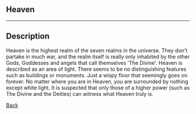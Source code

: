 ## Heaven
---

## Description
Heaven is the highest realm of the seven realms in the universe. They don't partake in much war, and the realm itself is really only inhabited by the other Gods, Goddesses and angels that call themselves 'The Divine'. Heaven is described as an area of light. There seems to be no distinguishing features such as buildings or monuments. Just a wispy floor that seemingly goes on forever. No matter where you are in Heaven, you are surrounded by nothing except white light. It is suspected that only those of a higher power (such as The Divine and the Deities) can witness what Heaven truly is.

[Back](https://lemurkolachnik.github.io/Legend-of-Lemur/lore/lore)
